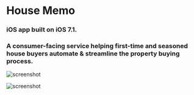 # House Memo

### iOS app built on iOS 7.1.

### A consumer-facing service helping first-time and seasoned house buyers automate & streamline the property buying process.

![screenshot](https://raw.github.com/atasker/House-Memo-iOS/master/Resources/Images/ss1.png)

![screenshot](https://raw.github.com/atasker/House-Memo-iOS/master/Resources/Images/ss2.png)

